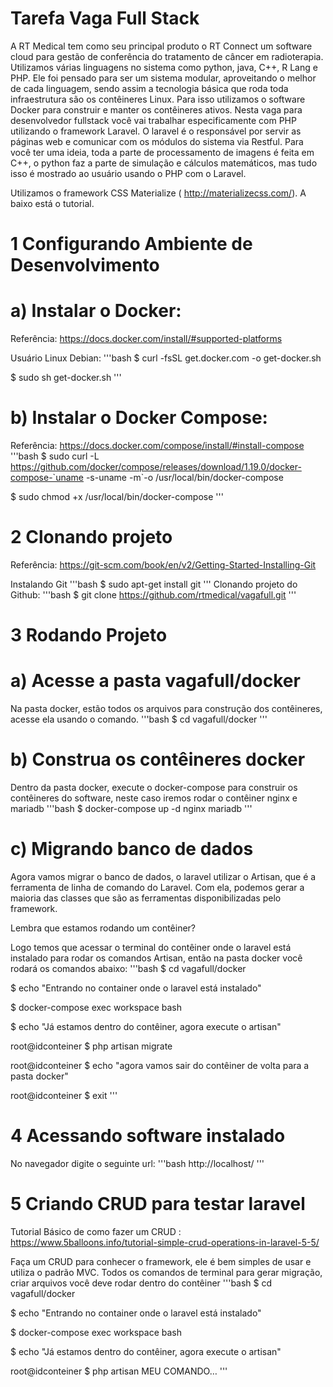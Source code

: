 # Tarefa Vaga Full Stack

A RT Medical tem como seu principal produto o RT Connect um software cloud para gestão de conferência do tratamento de câncer em radioterapia. Utilizamos várias linguagens no sistema como python, java, C++, R Lang e PHP. Ele foi pensado para ser um sistema modular, aproveitando o melhor de cada linguagem, sendo assim a tecnologia básica que roda toda infraestrutura são os contêineres Linux. Para isso utilizamos o software Docker para construir e manter os contêineres ativos. Nesta vaga para desenvolvedor fullstack você vai trabalhar especificamente com PHP utilizando o framework Laravel. O laravel é o responsável por servir as páginas web e comunicar com os módulos do sistema via Restful. Para você ter uma ideia, toda a parte de processamento de imagens é feita em C++, o python faz a parte de simulação e cálculos matemáticos, mas tudo isso é mostrado ao usuário usando o PHP com o Laravel.


Utilizamos o framework CSS Materialize ( http://materializecss.com/). A baixo está o tutorial.

# 1 Configurando Ambiente de Desenvolvimento

# a) Instalar o Docker:

Referência: https://docs.docker.com/install/#supported-platforms

Usuário Linux Debian:
'''bash
$ curl -fsSL get.docker.com -o get-docker.sh

$ sudo sh get-docker.sh
'''
# b) Instalar o Docker Compose:
Referência: https://docs.docker.com/compose/install/#install-compose
'''bash
$ sudo curl -L https://github.com/docker/compose/releases/download/1.19.0/docker-compose-`uname -s-uname -m`-o /usr/local/bin/docker-compose

$ sudo chmod +x /usr/local/bin/docker-compose
'''
# 2 Clonando projeto
Referência: https://git-scm.com/book/en/v2/Getting-Started-Installing-Git

Instalando Git
'''bash
$ sudo apt-get install git
'''
Clonando projeto do Github:
'''bash
$ git clone https://github.com/rtmedical/vagafull.git
'''
# 3 Rodando Projeto

# a) Acesse a pasta vagafull/docker

Na pasta docker, estão todos os arquivos para construção dos contêineres, acesse ela usando o comando.
'''bash
$ cd vagafull/docker
'''
# b) Construa os contêineres docker
Dentro da pasta docker, execute o docker-compose para construir os contêineres do software, neste caso iremos rodar o contêiner nginx e mariadb
'''bash
$ docker-compose up -d nginx mariadb
'''
# c) Migrando banco de dados

Agora vamos migrar o banco de dados, o laravel utilizar o Artisan, que é a ferramenta de linha de comando do Laravel. Com ela, podemos gerar a maioria das classes que são as ferramentas disponibilizadas pelo framework.

Lembra que estamos rodando um contêiner?

Logo temos que acessar o terminal do contêiner onde o laravel está instalado para rodar os comandos Artisan, então na pasta docker você rodará os comandos abaixo:
'''bash
$ cd vagafull/docker

$ echo "Entrando no container onde o laravel está instalado"

$ docker-compose exec workspace bash

$ echo "Já estamos dentro do contêiner, agora execute o artisan"

root@idconteiner $ php artisan migrate

root@idconteiner $ echo "agora vamos sair do contêiner de volta para a pasta docker"

root@idconteiner $ exit
'''
# 4 Acessando software instalado
No navegador digite o seguinte url:
'''bash
http://localhost/
'''
# 5 Criando CRUD para testar laravel
Tutorial Básico de como fazer um CRUD : https://www.5balloons.info/tutorial-simple-crud-operations-in-laravel-5-5/

Faça um CRUD para conhecer o framework, ele é bem simples de usar e utiliza o padrão MVC. Todos os comandos de terminal para gerar migração, criar arquivos você deve rodar dentro do contêiner
'''bash
$ cd vagafull/docker

$ echo "Entrando no container onde o laravel está instalado"

$ docker-compose exec workspace bash

$ echo "Já estamos dentro do contêiner, agora execute o artisan"

root@idconteiner $ php artisan MEU COMANDO…
'''
